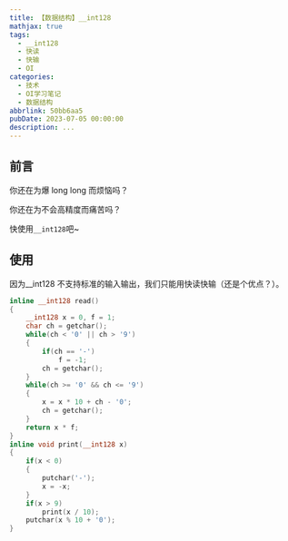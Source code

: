 ```yaml
---
title: 【数据结构】__int128
mathjax: true
tags:
  - __int128
  - 快读
  - 快输
  - OI
categories:
  - 技术
  - OI学习笔记
  - 数据结构
abbrlink: 50bb6aa5
pubDate: 2023-07-05 00:00:00
description: ...
---
```


## 前言

你还在为爆 long long 而烦恼吗？

你还在为不会高精度而痛苦吗？

快使用`__int128`吧~

## 使用

因为\_\_int128 不支持标准的输入输出，我们只能用快读快输（还是个优点？）。

```cpp
inline __int128 read()
{
    __int128 x = 0, f = 1;
    char ch = getchar();
    while(ch < '0' || ch > '9')
    {
        if(ch == '-')
            f = -1;
        ch = getchar();
    }
    while(ch >= '0' && ch <= '9')
    {
        x = x * 10 + ch - '0';
        ch = getchar();
    }
    return x * f;
}
inline void print(__int128 x)
{
    if(x < 0)
    {
        putchar('-');
        x = -x;
    }
    if(x > 9)
        print(x / 10);
    putchar(x % 10 + '0');
}
```
